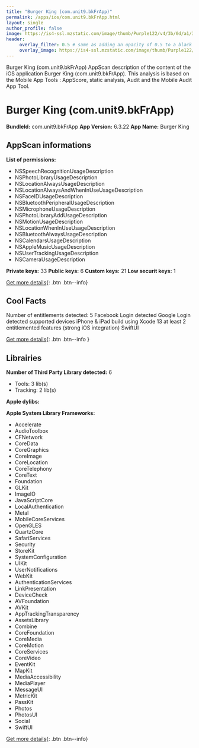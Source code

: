 ```yaml
---
title: "Burger King (com.unit9.bkFrApp)"
permalink: /apps/ios/com.unit9.bkFrApp.html
layout: single
author_profile: false
image: https://is4-ssl.mzstatic.com/image/thumb/Purple122/v4/3b/0d/a1/3b0da170-084a-927c-96ba-0e960e1d6c42/AppIcon-1x_U007emarketing-0-10-0-85-220.png/512x512bb.jpg
header: 
     overlay_filter: 0.5 # same as adding an opacity of 0.5 to a black background
     overlay_image: https://is4-ssl.mzstatic.com/image/thumb/Purple122/v4/3b/0d/a1/3b0da170-084a-927c-96ba-0e960e1d6c42/AppIcon-1x_U007emarketing-0-10-0-85-220.png/512x512bb.jpg
---
```

Burger King (com.unit9.bkFrApp) AppScan description of the content of the iOS application Burger King (com.unit9.bkFrApp). This analysis is based on the Mobile App Tools : AppScore, static analysis, Audit and the Mobile Audit App Tool.

# Burger King (com.unit9.bkFrApp)

**BundleId:** com.unit9.bkFrApp
**App Version:** 6.3.22
**App Name:** Burger King


## AppScan informations 

**List of permissions:** 
- NSSpeechRecognitionUsageDescription
- NSPhotoLibraryUsageDescription
- NSLocationAlwaysUsageDescription
- NSLocationAlwaysAndWhenInUseUsageDescription
- NSFaceIDUsageDescription
- NSBluetoothPeripheralUsageDescription
- NSMicrophoneUsageDescription
- NSPhotoLibraryAddUsageDescription
- NSMotionUsageDescription
- NSLocationWhenInUseUsageDescription
- NSBluetoothAlwaysUsageDescription
- NSCalendarsUsageDescription
- NSAppleMusicUsageDescription
- NSUserTrackingUsageDescription
- NSCameraUsageDescription
  
  
**Private keys:** 33
**Public keys:** 6
**Custom keys:** 21
**Low securit keys:** 1
  
[Get more details](/pricing.html){: .btn .btn--info}

## Cool Facts

Number of entitlements detected: 5
Facebook Login detected
Google Login detected
supported devices iPhone & iPad
build using Xcode 13
at least 2 entitlemented features (strong iOS integration)
SwiftUI
  
[Get more details](/pricing.html){: .btn .btn--info }

## Librairies 
**Number of Third Party Library detected:** 6
- Tools: 3 lib(s)
- Tracking: 2 lib(s)


**Apple dylibs:**


**Apple System Library Frameworks:**
- Accelerate
- AudioToolbox
- CFNetwork
- CoreData
- CoreGraphics
- CoreImage
- CoreLocation
- CoreTelephony
- CoreText
- Foundation
- GLKit
- ImageIO
- JavaScriptCore
- LocalAuthentication
- Metal
- MobileCoreServices
- OpenGLES
- QuartzCore
- SafariServices
- Security
- StoreKit
- SystemConfiguration
- UIKit
- UserNotifications
- WebKit
- AuthenticationServices
- LinkPresentation
- DeviceCheck
- AVFoundation
- AVKit
- AppTrackingTransparency
- AssetsLibrary
- Combine
- CoreFoundation
- CoreMedia
- CoreMotion
- CoreServices
- CoreVideo
- EventKit
- MapKit
- MediaAccessibility
- MediaPlayer
- MessageUI
- MetricKit
- PassKit
- Photos
- PhotosUI
- Social
- SwiftUI


  
[Get more details](/pricing.html){: .btn .btn--info}


